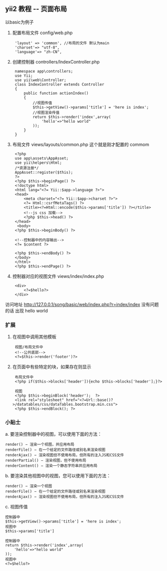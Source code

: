 ## yii2 教程 -- 页面布局

以basic为例子

1. 配置布局文件 config/web.php


		'layout' => 'common', //布局的文件 默认为main
	    'charset'=> "utf-8",
	    'language'=> "zh-CN",
	

2. 创建控制器 controllers/IndexController.php


		namespace app\controllers;
		use Yii;
		use yii\web\Controller;
		class IndexController extends Controller
		{
		    public function actionIndex()
		    {	
				//视图传值
				$this->getView()->params['title'] = 'here is index';
				//视图渲染传值
		        return $this->render('index',array(
					'hello'=>"hello world"
		        ));
		    }
		}

3. 布局文件 views/layouts/common.php  这个就是刚才配置的 commom

		<?php
		use app\assets\AppAsset;
		use yii\helpers\Html;
		/*资源注册*/
		AppAsset::register($this);
		?>
		<?php $this->beginPage() ?>
		<!doctype html>
		<html lang="<?= Yii::$app->language ?>">
		<head>
		    <meta charset="<?= Yii::$app->charset ?>">
			<?= Html::csrfMetaTags() ?>
		    <title><?=Html::encode($this->params['title']) ?></title>
		    <!--js css 加载-->
		    <?php $this->head() ?>
		</head>
		 <body>
		<?php $this->beginBody() ?>

		<!--控制器中的内容输出-->
		<?= $content ?>

		<?php $this->endBody() ?>
		</body> 
		</html>
		<?php $this->endPage() ?>

4. 控制器对应的视图文件 views/index/index.php

		<div>
			<?=$hello?>
		</div>


访问地址 http://127.0.0.1/song/basic/web/index.php?r=index/index
没有问题的话 出现 hello world

### 扩展

1. 在视图中调用其他模板

		视图/布局文件中
		<!--公共底部-->
		<?=$this->render('footer')?>  

2. 在页面中有些特定的块，如果存在则显示

		布局文件中
		<?php if($this->blocks['header']){echo $this->blocks['header'];}?>

		视图
		<?php $this->beginBlock('header');  ?>
		<link rel="stylesheet" href="<?=Url::base()?>/datatables/css/dataTables.bootstrap.min.css">
		<?php $this->endBlock(); ?>

### 小贴士

a. 要渲染控制器中的视图，可以使用下面的方法：

	render() − 渲染一个视图，并应用布局
	renderFile() − 在一个给定的文件路径或别名来渲染视图
	renderAjax() − 渲染视图但不使用布局，但所有的注入JS和CSS文件
	renderPartial() − 渲染视图，但不使用布局
	renderContent() − 渲染一个静态字符串并应用布局

b. 要渲染其他视图中的视图，您可以使用下面的方法：

	render() − 渲染一个视图
	renderFile() − 在一个给定的文件路径或别名来渲染视图
	renderAjax() − 渲染视图但不使用布局，但所有的注入JS和CSS文件

c. 视图传值

	控制器中
	$this->getView()->params['title'] = 'here is index';
	视图中
	$this->params['title']
	
	控制器中
	return $this->render('index',array(
		'hello'=>"hello world"
	));
	视图中
	<?=$hello?>
